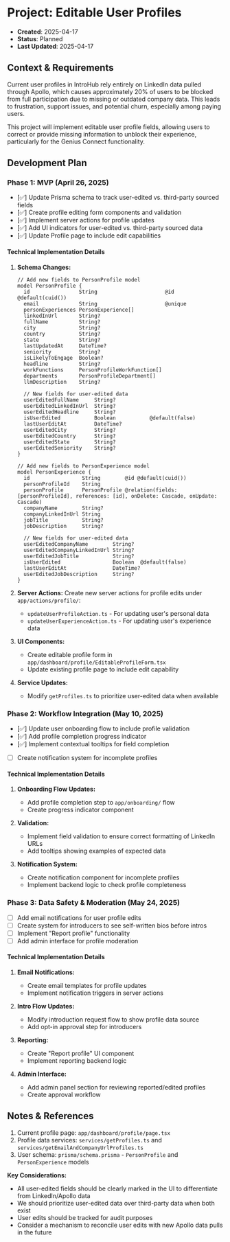 # Project: Editable User Profiles
- **Created**: 2025-04-17
- **Status**: Planned
- **Last Updated**: 2025-04-17

## Context & Requirements
Current user profiles in IntroHub rely entirely on LinkedIn data pulled through Apollo, which causes approximately 20% of users to be blocked from full participation due to missing or outdated company data. This leads to frustration, support issues, and potential churn, especially among paying users.

This project will implement editable user profile fields, allowing users to correct or provide missing information to unblock their experience, particularly for the Genius Connect functionality.

## Development Plan

### Phase 1: MVP (April 26, 2025)
- [✅] Update Prisma schema to track user-edited vs. third-party sourced fields
- [✅] Create profile editing form components and validation
- [✅] Implement server actions for profile updates
- [✅] Add UI indicators for user-edited vs. third-party sourced data
- [✅] Update Profile page to include edit capabilities

#### Technical Implementation Details

1. **Schema Changes:**
   ```prisma
   // Add new fields to PersonProfile model
   model PersonProfile {
     id                String                      @id @default(cuid())
     email             String                      @unique
     personExperiences PersonExperience[]
     linkedInUrl       String?
     fullName          String?
     city              String?
     country           String?
     state             String?
     lastUpdatedAt     DateTime?
     seniority         String?
     isLikelyToEngage  Boolean?
     headline          String?
     workFunctions     PersonProfileWorkFunction[]
     departments       PersonProfileDepartment[]
     llmDescription    String?
     
     // New fields for user-edited data
     userEditedFullName     String?
     userEditedLinkedInUrl  String?
     userEditedHeadline     String?
     isUserEdited           Boolean           @default(false)
     lastUserEditAt         DateTime?
     userEditedCity         String?
     userEditedCountry      String?
     userEditedState        String?
     userEditedSeniority    String?
   }
   
   // Add new fields to PersonExperience model
   model PersonExperience {
     id                 String        @id @default(cuid())
     personProfileId    String
     personProfile      PersonProfile @relation(fields: [personProfileId], references: [id], onDelete: Cascade, onUpdate: Cascade)
     companyName        String?
     companyLinkedInUrl String
     jobTitle           String?
     jobDescription     String?
     
     // New fields for user-edited data
     userEditedCompanyName        String?
     userEditedCompanyLinkedInUrl String?
     userEditedJobTitle           String?
     isUserEdited                 Boolean  @default(false)
     lastUserEditAt               DateTime?
     userEditedJobDescription     String?
   }
   ```

2. **Server Actions:**
   Create new server actions for profile edits under `app/actions/profile/`:
   - `updateUserProfileAction.ts` - For updating user's personal data
   - `updateUserExperienceAction.ts` - For updating user's experience data

3. **UI Components:**
   - Create editable profile form in `app/dashboard/profile/EditableProfileForm.tsx`
   - Update existing profile page to include edit capability

4. **Service Updates:**
   - Modify `getProfiles.ts` to prioritize user-edited data when available

### Phase 2: Workflow Integration (May 10, 2025)
- [✅] Update user onboarding flow to include profile validation
- [✅] Add profile completion progress indicator
- [✅] Implement contextual tooltips for field completion
- [ ] Create notification system for incomplete profiles

#### Technical Implementation Details

1. **Onboarding Flow Updates:**
   - Add profile completion step to `app/onboarding/` flow
   - Create progress indicator component

2. **Validation:**
   - Implement field validation to ensure correct formatting of LinkedIn URLs
   - Add tooltips showing examples of expected data

3. **Notification System:**
   - Create notification component for incomplete profiles
   - Implement backend logic to check profile completeness

### Phase 3: Data Safety & Moderation (May 24, 2025)
- [ ] Add email notifications for user profile edits
- [ ] Create system for introducers to see self-written bios before intros
- [ ] Implement "Report profile" functionality
- [ ] Add admin interface for profile moderation

#### Technical Implementation Details

1. **Email Notifications:**
   - Create email templates for profile updates
   - Implement notification triggers in server actions

2. **Intro Flow Updates:**
   - Modify introduction request flow to show profile data source
   - Add opt-in approval step for introducers

3. **Reporting:**
   - Create "Report profile" UI component
   - Implement reporting backend logic

4. **Admin Interface:**
   - Add admin panel section for reviewing reported/edited profiles
   - Create approval workflow

## Notes & References

1. Current profile page: `app/dashboard/profile/page.tsx`
2. Profile data services: `services/getProfiles.ts` and `services/getEmailAndCompanyUrlProfiles.ts`
3. User schema: `prisma/schema.prisma` - `PersonProfile` and `PersonExperience` models

**Key Considerations:**
- All user-edited fields should be clearly marked in the UI to differentiate from LinkedIn/Apollo data
- We should prioritize user-edited data over third-party data when both exist
- User edits should be tracked for audit purposes
- Consider a mechanism to reconcile user edits with new Apollo data pulls in the future 